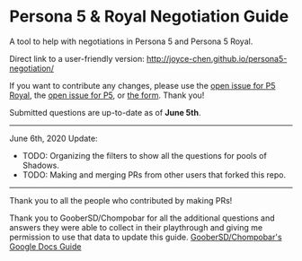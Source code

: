 # Persona 5 & Royal Negotiation Guide

A tool to help with negotiations in Persona 5 and Persona 5 Royal. 

Direct link to a user-friendly version: http://joyce-chen.github.io/persona5-negotiation/

If you want to contribute any changes, please use the [open issue for P5 Royal](https://github.com/joyce-chen/persona5-negotiation/issues/16), the [open issue for P5](https://github.com/joyce-chen/persona5-negotiation/issues/17), or [the form](https://forms.gle/JtH9YUekRKVEkYgc6). Thank you!

Submitted questions are up-to-date as of **June 5th**.


---

June 6th, 2020 Update:
- TODO: Organizing the filters to show all the questions for pools of Shadows.
- TODO: Making and merging PRs from other users that forked this repo.

---

Thank you to all the people who contributed by making PRs!

Thank you to GooberSD/Chompobar for all the additional questions and answers they were able to collect in their playthrough and giving me permission to use that data to update this guide. [GooberSD/Chompobar's Google Docs Guide](https://docs.google.com/document/d/1Fq00lkODNAam7RZoczHU2kFyU3CZvyW59F0PwLnJoz8/)
